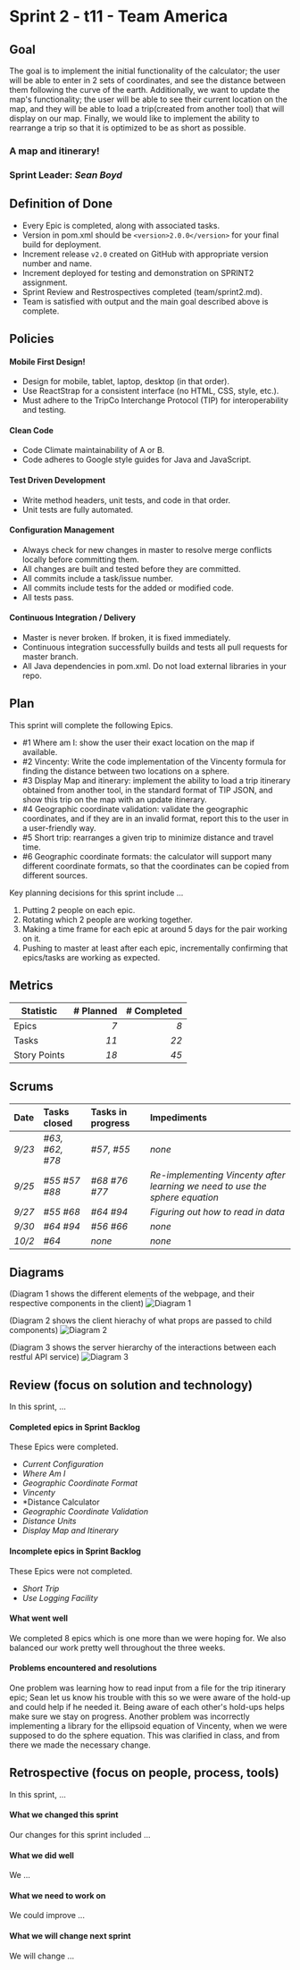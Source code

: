 # Sprint 2 - t11 - Team America

## Goal
The goal is to implement the initial functionality of the calculator; the user will be able to enter in 2 sets of coordinates, and see the distance between them following the curve of the earth. Additionally, we want to update the map's functionality; the user will be able to see their current location on the map, and they will be able to load a trip(created from another tool) that will display on our map. Finally, we would like to implement the ability to rearrange a trip so that it is optimized to be as short as possible.

### A map and itinerary!
### Sprint Leader: *Sean Boyd*

## Definition of Done
* Every Epic is completed, along with associated tasks.
* Version in pom.xml should be `<version>2.0.0</version>` for your final build for deployment.
* Increment release `v2.0` created on GitHub with appropriate version number and name.
* Increment deployed for testing and demonstration on SPRINT2 assignment.
* Sprint Review and Restrospectives completed (team/sprint2.md).
* Team is satisfied with output and the main goal described above is complete.


## Policies

#### Mobile First Design!
* Design for mobile, tablet, laptop, desktop (in that order).
* Use ReactStrap for a consistent interface (no HTML, CSS, style, etc.).
* Must adhere to the TripCo Interchange Protocol (TIP) for interoperability and testing.
#### Clean Code
* Code Climate maintainability of A or B.
* Code adheres to Google style guides for Java and JavaScript.
#### Test Driven Development
* Write method headers, unit tests, and code in that order.
* Unit tests are fully automated.
#### Configuration Management
* Always check for new changes in master to resolve merge conflicts locally before committing them.
* All changes are built and tested before they are committed.
* All commits include a task/issue number.
* All commits include tests for the added or modified code.
* All tests pass.
#### Continuous Integration / Delivery 
* Master is never broken.  If broken, it is fixed immediately.
* Continuous integration successfully builds and tests all pull requests for master branch.
* All Java dependencies in pom.xml.  Do not load external libraries in your repo. 


## Plan

This sprint will complete the following Epics.

* #1 Where am I: show the user their exact location on the map if available.
* #2 Vincenty: Write the code implementation of the Vincenty formula for finding the distance between two locations on a sphere.
* #3 Display Map and itinerary: implement the ability to load a trip itinerary obtained from another tool, in the standard format of TIP JSON, and show this trip on the map with an update itinerary. 
* #4 Geographic coordinate validation: validate the geographic coordinates, and if they are in an invalid format, report this to the user in a user-friendly way.
* #5 Short trip: rearranges a given trip to minimize distance and travel time.
* #6 Geographic coordinate formats: the calculator will support many different coordinate formats, so that the coordinates can be copied from different sources.

Key planning decisions for this sprint include ...
1. Putting 2 people on each epic.
2. Rotating which 2 people are working together.
3. Making a time frame for each epic at around 5 days for the pair working on it.
4. Pushing to master at least after each epic, incrementally confirming that epics/tasks are working as expected.

## Metrics

| Statistic | # Planned | # Completed |
| --- | ---: | ---: |
| Epics | *7* | *8* |
| Tasks |  *11*   | *22* | 
| Story Points |  *18*  | *45* | 


## Scrums

| Date | Tasks closed  | Tasks in progress | Impediments |
| :--- | :--- | :--- | :--- |
| *9/23* | *#63, #62, #78* | *#57, #55* | *none* | 
| *9/25* | *#55 #57 #88* | *#68 #76 #77* | *Re-implementing Vincenty after learning we need to use the sphere equation* | 
| *9/27* | *#55 #68* | *#64 #94* | *Figuring out how to read in data* | 
| *9/30* | *#64 #94* | *#56 #66* | *none* | 
| *10/2* | *#64* | *none* | *none* |


## Diagrams

(Diagram 1 shows the different elements of the webpage, and their respective components in the client)
![Diagram 1](https://github.com/csucs314f19/t11/blob/Sprint2-Plan/team/images/Sprint2Components2.0.jpg)

(Diagram 2 shows the client hierachy of what props are passed to child components)
![Diagram 2](https://github.com/csucs314f19/t11/blob/Sprint2-Plan/team/images/clientHierarchy.jpg)


(Diagram 3 shows the server hierarchy of the interactions between each restful API service)
![Diagram 3](https://github.com/csucs314f19/t11/blob/Sprint2-Plan/team/images/serverHierarchy.jpg)


## Review (focus on solution and technology)

In this sprint, ...

#### Completed epics in Sprint Backlog 

These Epics were completed.

* *Current Configuration*
* *Where Am I*
* *Geographic Coordinate Format*
* *Vincenty*
* *Distance Calculator
* *Geographic Coordinate Validation*
* *Distance Units*
* *Display Map and Itinerary*

#### Incomplete epics in Sprint Backlog 

These Epics were not completed.

* *Short Trip*
* *Use Logging Facility*

#### What went well

We completed 8 epics which is one more than we were hoping for. We also balanced our work pretty well throughout the three weeks.


#### Problems encountered and resolutions

One problem was learning how to read input from a file for the trip itinerary epic; Sean let us know his trouble with this so we were aware of the hold-up and could help if he needed it. Being aware of each other's hold-ups helps make sure we stay on progress. 
Another problem was incorrectly implementing a library for the ellipsoid equation of Vincenty, when we were supposed to do the sphere equation. This was clarified in class, and from there we made the necessary change.


## Retrospective (focus on people, process, tools)

In this sprint, ...

#### What we changed this sprint

Our changes for this sprint included ...

#### What we did well

We ...

#### What we need to work on

We could improve ...

#### What we will change next sprint 

We will change ...
